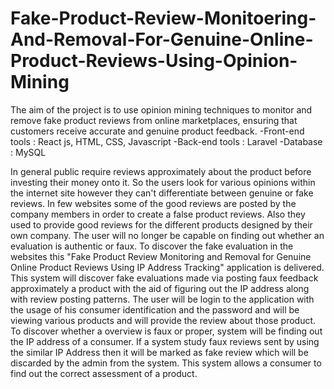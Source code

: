 # Fake-Product-Review-Monitoering-And-Removal-For-Genuine-Online-Product-Reviews-Using-Opinion-Mining
The aim of the project is to use opinion mining techniques to monitor and remove fake product reviews from online marketplaces, ensuring that customers receive accurate and genuine product feedback. -Front-end tools : React js, HTML, CSS, Javascript -Back-end tools : Laravel -Database : MySQL

In general public require reviews approximately about the product before investing their money onto it. So the users look for various opinions within the internet site however they can't differentiate between genuine or fake reviews. In few websites some of the good reviews are posted by the company members in order to create a false product reviews. Also they used to provide good reviews for the different products designed by their own company. The user will no longer be capable on finding out whether an evaluation is authentic or faux. To discover the fake evaluation in the websites this "Fake Product Review Monitoring and Removal for Genuine Online Product Reviews Using IP Address Tracking" application is delivered. This system will discover fake evaluations made via posting faux feedback approximately a product with the aid of figuring out the IP address along with review posting patterns. The user will be login to the application with the usage of his consumer identification and the password and will be viewing various products and will provide the review about those product. To discover whether a overview is faux or proper, system will be finding out the IP address of a consumer. If a system study faux reviews sent by using the similar IP Address then it will be marked as fake review which will be discarded by the admin from the system. This system allows a consumer to find out the correct assessment of a product.
